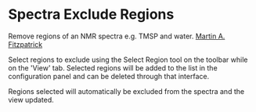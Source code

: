 Spectra Exclude Regions
=======================

Remove regions of an NMR spectra e.g. TMSP and water.
[Martin A. Fitzpatrick][]

Select regions to exclude using the Select Region tool on the toolbar while on the 'View' tab. Selected regions will be
added to the list in the configuration panel and can be deleted through that interface.

Regions selected will automatically be excluded from the spectra and the view updated.

  [Martin A. Fitzpatrick]: http://martinfitzpatrick.name/